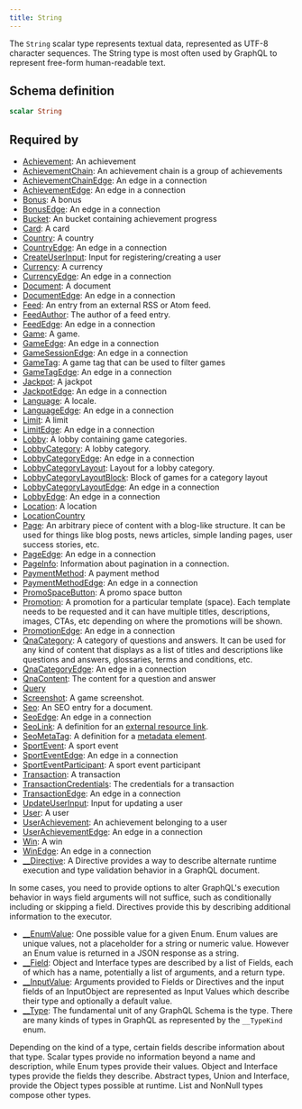 ```yaml
---
title: String
---
```


The `String` scalar type represents textual data, represented as UTF-8
character sequences. The String type is most often used by GraphQL to
represent free-form human-readable text.

## Schema definition
```graphql
scalar String
```

## Required by
* [Achievement](graphql/schema/achievement.md): An achievement
* [AchievementChain](graphql/schema/achievementchain.md): An achievement chain is a group of achievements
* [AchievementChainEdge](graphql/schema/achievementchainedge.md): An edge in a connection
* [AchievementEdge](graphql/schema/achievementedge.md): An edge in a connection
* [Bonus](graphql/schema/bonus.md): A bonus
* [BonusEdge](graphql/schema/bonusedge.md): An edge in a connection
* [Bucket](graphql/schema/bucket.md): An bucket containing achievement progress
* [Card](graphql/schema/card.md): A card
* [Country](graphql/schema/country.md): A country
* [CountryEdge](graphql/schema/countryedge.md): An edge in a connection
* [CreateUserInput](graphql/schema/createuserinput.md): Input for registering/creating a user
* [Currency](graphql/schema/currency.md): A currency
* [CurrencyEdge](graphql/schema/currencyedge.md): An edge in a connection
* [Document](graphql/schema/document.md): A document
* [DocumentEdge](graphql/schema/documentedge.md): An edge in a connection
* [Feed](graphql/schema/feed.md): An entry from an external RSS or Atom feed.
* [FeedAuthor](graphql/schema/feedauthor.md): The author of a feed entry.
* [FeedEdge](graphql/schema/feededge.md): An edge in a connection
* [Game](graphql/schema/game.md): A game.
* [GameEdge](graphql/schema/gameedge.md): An edge in a connection
* [GameSessionEdge](graphql/schema/gamesessionedge.md): An edge in a connection
* [GameTag](graphql/schema/gametag.md): A game tag that can be used to filter games
* [GameTagEdge](graphql/schema/gametagedge.md): An edge in a connection
* [Jackpot](graphql/schema/jackpot.md): A jackpot
* [JackpotEdge](graphql/schema/jackpotedge.md): An edge in a connection
* [Language](graphql/schema/language.md): A locale.
* [LanguageEdge](graphql/schema/languageedge.md): An edge in a connection
* [Limit](graphql/schema/limit.md): A limit
* [LimitEdge](graphql/schema/limitedge.md): An edge in a connection
* [Lobby](graphql/schema/lobby.md): A lobby containing game categories.
* [LobbyCategory](graphql/schema/lobbycategory.md): A lobby category.
* [LobbyCategoryEdge](graphql/schema/lobbycategoryedge.md): An edge in a connection
* [LobbyCategoryLayout](graphql/schema/lobbycategorylayout.md): Layout for a lobby category.
* [LobbyCategoryLayoutBlock](graphql/schema/lobbycategorylayoutblock.md): Block of games for a category layout
* [LobbyCategoryLayoutEdge](graphql/schema/lobbycategorylayoutedge.md): An edge in a connection
* [LobbyEdge](graphql/schema/lobbyedge.md): An edge in a connection
* [Location](graphql/schema/location.md): A location
* [LocationCountry](graphql/schema/locationcountry.md)
* [Page](graphql/schema/page.md): An arbitrary piece of content with a blog-like structure. It can be used for things like blog posts, news articles, simple landing pages, user success stories, etc.
* [PageEdge](graphql/schema/pageedge.md): An edge in a connection
* [PageInfo](graphql/schema/pageinfo.md): Information about pagination in a connection.
* [PaymentMethod](graphql/schema/paymentmethod.md): A payment method
* [PaymentMethodEdge](graphql/schema/paymentmethodedge.md): An edge in a connection
* [PromoSpaceButton](graphql/schema/promospacebutton.md): A promo space button
* [Promotion](graphql/schema/promotion.md): A promotion for a particular template (space). Each template needs to be requested and it can have multiple titles, descriptions, images, CTAs, etc depending on where the promotions will be shown.
* [PromotionEdge](graphql/schema/promotionedge.md): An edge in a connection
* [QnaCategory](graphql/schema/qnacategory.md): A category of questions and answers. It can be used for any kind of content that displays as a list of titles and descriptions like questions and answers, glossaries, terms and conditions, etc.
* [QnaCategoryEdge](graphql/schema/qnacategoryedge.md): An edge in a connection
* [QnaContent](graphql/schema/qnacontent.md): The content for a question and answer
* [Query](graphql/schema/query.md)
* [Screenshot](graphql/schema/screenshot.md): A game screenshot.
* [Seo](graphql/schema/seo.md): An SEO entry for a document.
* [SeoEdge](graphql/schema/seoedge.md): An edge in a connection
* [SeoLink](graphql/schema/seolink.md): A definition for an [external resource link](https://developer.mozilla.org/en-US/docs/Web/HTML/Element/link).
* [SeoMetaTag](graphql/schema/seometatag.md): A definition for a [metadata element](https://developer.mozilla.org/en-US/docs/Web/HTML/Element/meta).
* [SportEvent](graphql/schema/sportevent.md): A sport event
* [SportEventEdge](graphql/schema/sporteventedge.md): An edge in a connection
* [SportEventParticipant](graphql/schema/sporteventparticipant.md): A sport event participant
* [Transaction](graphql/schema/transaction.md): A transaction
* [TransactionCredentials](graphql/schema/transactioncredentials.md): The credentials for a transaction
* [TransactionEdge](graphql/schema/transactionedge.md): An edge in a connection
* [UpdateUserInput](graphql/schema/updateuserinput.md): Input for updating a user
* [User](graphql/schema/user.md): A user
* [UserAchievement](graphql/schema/userachievement.md): An achievement belonging to a user
* [UserAchievementEdge](graphql/schema/userachievementedge.md): An edge in a connection
* [Win](graphql/schema/win.md): A win
* [WinEdge](graphql/schema/winedge.md): An edge in a connection
* [__Directive](graphql/schema/__directive.md): A Directive provides a way to describe alternate runtime execution and type validation behavior in a GraphQL document.

In some cases, you need to provide options to alter GraphQL's execution behavior in ways field arguments will not suffice, such as conditionally including or skipping a field. Directives provide this by describing additional information to the executor.
* [__EnumValue](graphql/schema/__enumvalue.md): One possible value for a given Enum. Enum values are unique values, not a placeholder for a string or numeric value. However an Enum value is returned in a JSON response as a string.
* [__Field](graphql/schema/__field.md): Object and Interface types are described by a list of Fields, each of which has a name, potentially a list of arguments, and a return type.
* [__InputValue](graphql/schema/__inputvalue.md): Arguments provided to Fields or Directives and the input fields of an InputObject are represented as Input Values which describe their type and optionally a default value.
* [__Type](graphql/schema/__type.md): The fundamental unit of any GraphQL Schema is the type. There are many kinds of types in GraphQL as represented by the `__TypeKind` enum.

Depending on the kind of a type, certain fields describe information about that type. Scalar types provide no information beyond a name and description, while Enum types provide their values. Object and Interface types provide the fields they describe. Abstract types, Union and Interface, provide the Object types possible at runtime. List and NonNull types compose other types.
